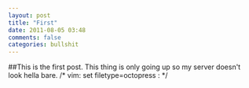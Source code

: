 ```yaml
---
layout: post
title: "First"
date: 2011-08-05 03:48
comments: false
categories: bullshit
---
```

##This is the first post.
This thing is only going up so my server doesn't look hella bare.
/* vim: set filetype=octopress : */
